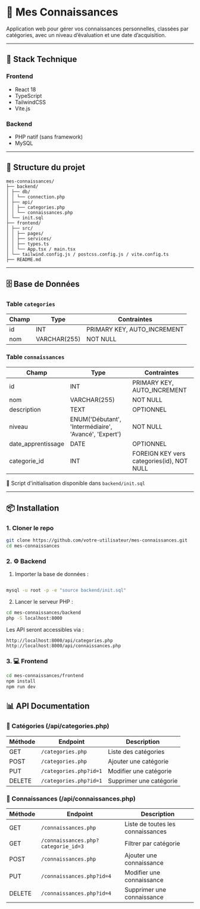 # 🧠 Mes Connaissances

Application web pour gérer vos connaissances personnelles, classées par catégories, avec un niveau d’évaluation et une date d’acquisition.

---

## 🚀 Stack Technique

### Frontend
- React 18
- TypeScript
- TailwindCSS
- Vite.js

### Backend
- PHP natif (sans framework)
- MySQL

---

## 🧱 Structure du projet

```
mes-connaissances/
├── backend/
│ ├── db/
│ │ └── connection.php
│ ├── api/
│ │ ├── categories.php
│ │ └── connaissances.php
│ └── init.sql
├── frontend/
│ ├── src/
│ │ ├── pages/
│ │ ├── services/
│ │ ├── types.ts
│ │ └── App.tsx / main.tsx
│ └── tailwind.config.js / postcss.config.js / vite.config.ts
├── README.md
```


---

## 🗄️ Base de Données

### Table `categories`

| Champ | Type         | Contraintes                 |
| ----- | ------------ | --------------------------- |
| id    | INT          | PRIMARY KEY, AUTO_INCREMENT |
| nom   | VARCHAR(255) | NOT NULL                    |

### Table `connaissances`

| Champ              | Type                                                  | Contraintes                               |
| ------------------ | ----------------------------------------------------- | ----------------------------------------- |
| id                 | INT                                                   | PRIMARY KEY, AUTO_INCREMENT               |
| nom                | VARCHAR(255)                                          | NOT NULL                                  |
| description        | TEXT                                                  | OPTIONNEL                                 |
| niveau             | ENUM('Débutant', 'Intermédiaire', 'Avancé', 'Expert') | NOT NULL                                  |
| date_apprentissage | DATE                                                  | OPTIONNEL                                 |
| categorie_id       | INT                                                   | FOREIGN KEY vers categories(id), NOT NULL |

📂 Script d'initialisation disponible dans `backend/init.sql`

---

## 📦 Installation

### 1. Cloner le repo

```bash
git clone https://github.com/votre-utilisateur/mes-connaissances.git
cd mes-connaissances
```
### 2. ⚙️ Backend
1. Importer la base de données :
```bash

mysql -u root -p -e "source backend/init.sql"
```
2. Lancer le serveur PHP :
```bash
cd mes-connaissances/backend
php -S localhost:8000

```
Les API seront accessibles via :
```
http://localhost:8000/api/categories.php
http://localhost:8000/api/connaissances.php
```

### 3. 💻 Frontend

```bash
cd mes-connaissances/frontend
npm install
npm run dev
```
## 📊 API Documentation

### 📂 Catégories (/api/categories.php)

| Méthode | Endpoint               | Description             |
| ------- | ---------------------- | ----------------------- |
| GET     | `/categories.php`      | Liste des catégories    |
| POST    | `/categories.php`      | Ajouter une catégorie   |
| PUT     | `/categories.php?id=1` | Modifier une catégorie  |
| DELETE  | `/categories.php?id=1` | Supprimer une catégorie |


### 🧠 Connaissances (/api/connaissances.php)
| Méthode | Endpoint                            | Description                       |
| ------- | ----------------------------------- | --------------------------------- |
| GET     | `/connaissances.php`                | Liste de toutes les connaissances |
| GET     | `/connaissances.php?categorie_id=3` | Filtrer par catégorie             |
| POST    | `/connaissances.php`                | Ajouter une connaissance          |
| PUT     | `/connaissances.php?id=4`           | Modifier une connaissance         |
| DELETE  | `/connaissances.php?id=4`           | Supprimer une connaissance        |
